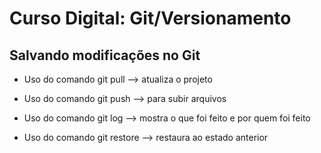 # Curso Digital: Git/Versionamento

## Salvando modificações no Git

* Uso do comando git pull --> atualiza o projeto

* Uso do comando git push --> para subir arquivos

* Uso do comando git log --> mostra o que foi feito e por quem foi feito

* Uso do comando git restore --> restaura ao estado anterior
